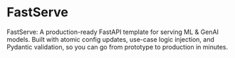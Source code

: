 # FastServe
FastServe: A production-ready FastAPI template for serving ML & GenAI models. Built with atomic config updates, use-case logic injection, and Pydantic validation, so you can go from prototype to production in minutes.
